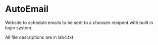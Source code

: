 # AutoEmail
Website to schedule emails to be sent to a choosen recipent with built in login system.

All file descriptions are in lab4.txt

